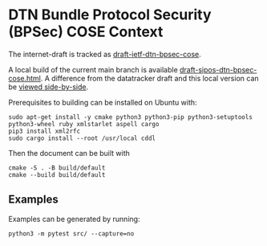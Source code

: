 # DTN Bundle Protocol Security (BPSec) COSE Context

The internet-draft is tracked as [draft-ietf-dtn-bpsec-cose](https://datatracker.ietf.org/doc/draft-ietf-dtn-bpsec-cose/).

A local build of the current main branch is available [draft-sipos-dtn-bpsec-cose.html](https://briansipos.github.io/dtn-bpsec-cose/draft-ietf-dtn-bpsec-cose.html).
A difference from the datatracker draft and this local version can be [viewed side-by-side](https://author-tools.ietf.org/diff?doc_1=draft-ietf-dtn-bpsec-cose&url_2=https://briansipos.github.io/dtn-bpsec-cose/draft-ietf-dtn-bpsec-cose.txt&raw=1).

Prerequisites to building can be installed on Ubuntu with:
```
sudo apt-get install -y cmake python3 python3-pip python3-setuptools python3-wheel ruby xmlstarlet aspell cargo
pip3 install xml2rfc
sudo cargo install --root /usr/local cddl
```

Then the document can be built with
```
cmake -S . -B build/default
cmake --build build/default
```

## Examples

Examples can be generated by running:
```
python3 -m pytest src/ --capture=no
```

